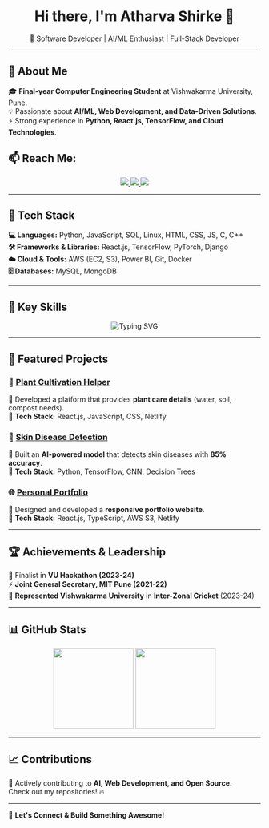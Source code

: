 <h1 align="center">Hi there, I'm Atharva Shirke 👋</h1>  
<p align="center">
🚀 Software Developer | AI/ML Enthusiast | Full-Stack Developer  
</p>

---

## 🚀 About Me  
🎓 **Final-year Computer Engineering Student** at Vishwakarma University, Pune.  
💡 Passionate about **AI/ML, Web Development, and Data-Driven Solutions**.  
⚡ Strong experience in **Python, React.js, TensorFlow, and Cloud Technologies**.  

## 📫 Reach Me:

<p align="center">
  <a href="https://linkedin.com/in/atharvashirke18">
    <img src="https://img.shields.io/badge/LinkedIn-0A66C2?style=for-the-badge&logo=linkedin&logoColor=white" />
  </a>
  <a href="https://atharvashirke.netlify.app/">
    <img src="https://img.shields.io/badge/Personal%20Website-F97316?style=for-the-badge" />
  </a>
  <a href="mailto:athshirke2002@gmail.com">
    <img src="https://img.shields.io/badge/Email-D14836?style=for-the-badge&logo=gmail&logoColor=white" />
  </a>
</p>

---

## 🔧 Tech Stack  

**💻 Languages:** Python, JavaScript, SQL, Linux, HTML, CSS, JS, C, C++ <br>
**🛠️ Frameworks & Libraries:** React.js, TensorFlow, PyTorch, Django  
**☁️ Cloud & Tools:** AWS (EC2, S3), Power BI, Git, Docker  
**🗄️ Databases:** MySQL, MongoDB  

---

## 📌 Key Skills
<p align="center">
  <img src="https://readme-typing-svg.demolab.com?font=Fira+Code&weight=500&size=22&pause=1000&color=F76C6C&width=600&lines=%F0%9F%92%BB+Languages%3A+Python%2C+Java%2C+SQL;☁️+Cloud%3A+AWS;🛠️+Tools%3A+Git;🎨+Web+Technologies%3A+HTML%2C+CSS%2C+JavaScript" alt="Typing SVG" />
</p>

---

## 📌 Featured Projects  

### 🌿 [Plant Cultivation Helper](https://planthelper.netlify.app/)  
🔹 Developed a platform that provides **plant care details** (water, soil, compost needs).  
🔹 **Tech Stack:** React.js, JavaScript, CSS, Netlify  

### 🏥 [Skin Disease Detection](https://github.com/Atharva7887/Skin-disease-detection-system-with-AI)  
🔹 Built an **AI-powered model** that detects skin diseases with **85% accuracy**.  
🔹 **Tech Stack:** Python, TensorFlow, CNN, Decision Trees  

### 🌐 [Personal Portfolio](https://atharvashirke.netlify.app/)  
🔹 Designed and developed a **responsive portfolio website**.  
🔹 **Tech Stack:** React.js, TypeScript, AWS S3, Netlify  

---

## 🏆 Achievements & Leadership  

🏅 Finalist in **VU Hackathon (2023-24)**  
⚡ **Joint General Secretary, MIT Pune (2021-22)**  
🏏 **Represented Vishwakarma University** in **Inter-Zonal Cricket** (2023-24)  

---

## 📊 GitHub Stats  

<p align="center">
  <img src="https://github-readme-stats.vercel.app/api?username=Atharva7887&show_icons=true&theme=tokyonight" height="160px"/>
  <img src="https://github-readme-streak-stats.herokuapp.com/?user=Atharva7887&theme=tokyonight" height="160px"/>
</p>

---

## 📈 Contributions  

<!--START_SECTION:activity-->
🚀 Actively contributing to **AI, Web Development, and Open Source**.  
Check out my repositories! 🔥  
<!--END_SECTION:activity-->

---

💬 **Let's Connect & Build Something Awesome!**  

